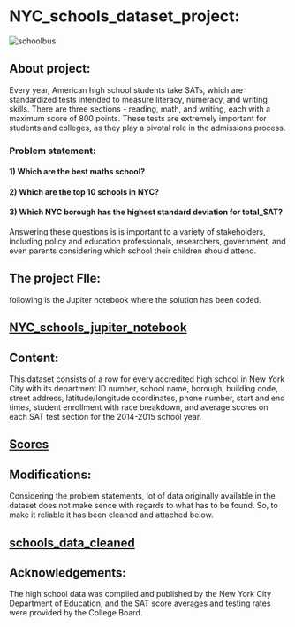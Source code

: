 # NYC_schools_dataset_project:
![schoolbus](https://github.com/nikhilkhawase/NYC_school_project/assets/108681269/d3ddf407-4eb1-43e6-aed7-0d2f4aac057f)

## About project:
Every year, American high school students take SATs, which are standardized tests intended to measure literacy, numeracy, and writing skills. There are three sections - reading, math, and writing, each with a maximum score of 800 points. These tests are extremely important for students and colleges, as they play a pivotal role in the admissions process. 

### Problem statement:
#### 1) Which are the best maths school?
#### 2) Which are the top 10 schools in NYC?
#### 3) Which NYC borough has the highest standard deviation for total_SAT?

Answering these questions is  is important to a variety of stakeholders, including policy and education professionals, researchers, government, and even parents considering which school their children should attend.

## The project FIle:
following is the Jupiter notebook where the solution has been coded.

## [NYC_schools_jupiter_notebook](https://github.com/nikhilkhawase/NYC_school_project/blob/main/NYC_schools_jupiter_notebook%20(1).ipynb)

## Content:
This dataset consists of a row for every accredited high school in New York City with its department ID number, school name, borough, building code, street address, latitude/longitude coordinates, phone number, start and end times, student enrollment with race breakdown, and average scores on each SAT test section for the 2014-2015 school year.

## [Scores](https://github.com/nikhilkhawase/NYC_school_project/blob/main/scores.csv)

## Modifications:
Considering the problem statements, lot of data originally available in the dataset does not make sence with regards to what has to be found. So, to make it reliable it has been cleaned and attached below.

## [schools_data_cleaned](https://github.com/nikhilkhawase/NYC_school_project/blob/main/schools_data_cleaned.csv)


## Acknowledgements:
The high school data was compiled and published by the New York City Department of Education, and the SAT score averages and testing rates were provided by the College Board.
